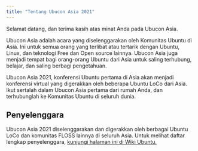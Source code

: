 ```yaml
---
title: "Tentang Ubucon Asia 2021"
---
```

Selamat datang, dan terima kasih atas minat Anda pada Ubucon Asia.

Ubucon Asia adalah acara yang diselenggarakan oleh Komunitas Ubuntu di Asia.
Ini untuk semua orang yang terlibat atau tertarik dengan Ubuntu, Linux, dan teknologi Free dan Open source lainnya.
Ubucon Asia juga menjadi tempat bagi orang-orang Ubuntu dari Asia untuk saling terhubung, belajar, dan saling berbagi pengetahuan.

Ubucon Asia 2021, konferensi Ubuntu pertama di Asia akan menjadi konferensi virtual yang digerakkan oleh beberapa Ubuntu LoCo dari Asia.
Ikut sertalah dalam Ubucon Asia pertama dari rumah Anda, dan terhubunglah ke Komunitas Ubuntu di seluruh dunia.

## Penyelenggara
Ubucon Asia 2021 diselenggarakan dan digerakkan oleh berbagai Ubuntu LoCo dan komunitas FLOSS lainnya di seluruh Asia.
Untuk melihat daftar lengkap penyelenggara, [kunjungi halaman ini di Wiki Ubuntu.](https://wiki.ubuntu.com/UbuconAsia/2021/Organizers)